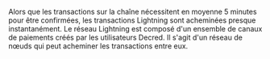 Alors que les transactions sur la chaîne nécessitent en moyenne 5 minutes pour être confirmées, les transactions Lightning sont acheminées presque instantanément. Le réseau Lightning est composé d'un ensemble de canaux de paiements créés par les utilisateurs Decred. Il s'agit d'un réseau de nœuds qui peut acheminer les transactions entre eux.
